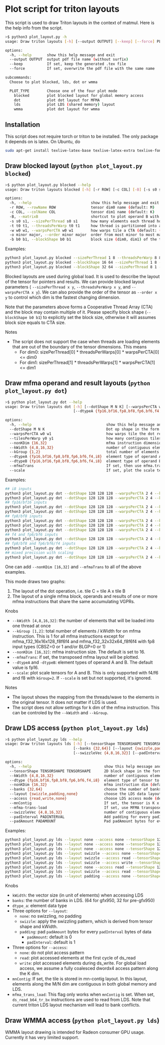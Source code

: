 # Plot script for triton layouts

This script is used to draw Triton layouts in the context of matmul.
Here is the help info from the script.

```bash
>$ python3 plot_layout.py -h
usage: Draw triton layouts [-h] [--output OUTPUT] [--keep] [--force] PLOT_TYPE ...

options:
  -h, --help       show this help message and exit
  --output OUTPUT  output pdf file name (without surfix)
  --keep           If set, keep the generated .tex file
  --force          If set, overwrite the pdf file with the same name

subcommands:
  Choose to plot blocked, lds, dot or wmma

  PLOT_TYPE        Choose one of the four plot mode
    blocked        plot blocked layout for global memory access
    dot            plot dot layout for MFMA
    lds            plot LDS (shared memory) layout
    wmma           plot dot layout for wmma
```

## Installation
This script does not require torch or triton to be installed. The only package
it depends on is latex. On Ubuntu, do
```bash
sudo apt-get install texlive-latex-base texlive-latex-extra texlive-fonts-recommended texlive-fonts-extra

```

## Draw blocked layout (`python plot_layout.py blocked`)
```bash
>$ python plot_layout.py blocked --help
usage: Draw triton layouts blocked [-h] [-r ROW] [-c COL] [-B] [-s s0 s1] [-t t0 t1] [-w w0 w1] [-o minor major] [-b b0 b1]

options:
  -h, --help                           show this help message and exit
  -r ROW, --rowName ROW                tensor dim0 name (default: M)
  -c COL, --colName COL                tensor dim1 name (default: K)
  -B, --matrixB                        shortcut to plot operand B with dimension name of (K, N) (default: False)
  -s s0 s1, --sizePerThread s0 s1      how many elements each thread holds in the 2D block per CTA (default: (1, 4))
  -t t0 t1, --threadsPerWarp t0 t1     how thread is partitioned into a 2D grid in a warp with 64 threads (default: (16, 4))
  -w w0 w1, --warpsPerCTA w0 w1        how warps tile a CTA (default: (1, 4))
  -o minor major, --order minor major  order from most minor to most major (default: (1, 0))
  -b b0 b1, --blockShape b0 b1         block size (dim0, dim1) of the tile. If not specified it presumably equals to the shape of CTA
```

Examples:
```bash
python3 plot_layout.py blocked --sizePerThread 1 8 --threadsPerWarp 8 8 --warpsPerCTA 4 1
python3 plot_layout.py blocked --blockShape 16 64 --sizePerThread 1 8 --threadsPerWarp 16 4 --warpsPerCTA 1 2
python3 plot_layout.py blocked --blockShape 32 64 --sizePerThread 8 1 --threadsPerWarp 4 16 --warpsPerCTA 1 2 --order 0 1
```

Blocked layouts are used during global load. It is used to describe the layout of the tensor
for pointers and results.
We can provide blocked layout parameters (
`--sizePerThread x y`, `--threadsPerWarp x y`, and `--warpsPerCTA x y`).
We can also provide the order of the tensor as `--order x y` to control which dim
is the fastest changing dimension.

Note that the parameters above forms a Cooperative Thread Array (CTA) and the block may contain multiple of it.
Please specifiy block shape (`--blockShape b0 b1`) to explicitly set the block size, otherwise it will assumes block size equals to CTA size.

Notes
- The script does not support the case when threads are loading elements that are
  out of the boundary of the tensor dimensions. This means
  - For dim0: sizePerThread[0] * threadsPerWarps[0] * warpsPerCTA[0] <= dim0
  - For dim1: sizePerThread[1] * threadsPerWarps[1] * warpsPerCTA[1] <= dim1


## Draw mfma operand and result layouts (`python plot_layout.py dot`)
```bash
>$ python plot_layout.py dot --help
usage: Draw triton layouts dot [-h] [--dotShape M N K] [--warpsPerCTA w0 w1] [--nonKDim {16,32}] [--kWidth {4,8,16,32}] [--kGroup {1,2}]
                               [--dtypeA {fp16,bf16,fp8,bf8,fp6,bf6,f4,i8}] [--dtypeB {fp16,bf16,fp8,bf8,fp6,bf6,f4,i8}] [--mfmaTrans] [--scale]

options:
  -h, --help                                  show this help message and exit
  --dotShape M N K                            Dot op shape in the form of M, N, K (default: (32, 128, 64))
  --warpsPerCTA w0 w1                         how warps tile the dot result matrix (default: (1, 4))
  --tilesPerWarp y0 y1                        how many contiguous tiles per warp (default: (1, 1))
  --nonKDim {16,32}                           mfma instruction dimension of M/N (default: 16)
  --kWidth {4,8,16,32}                        number of contiguous elements each thread owns during MFMA (default: 4)
  --kGroup {1,2}                              total number of elements / kWidth per mfma instruction (default: 1)
  --dtypeA {fp16,bf16,fp8,bf8,fp6,bf6,f4,i8}  element type of operand A (default: fp16)
  --dtypeB {fp16,bf16,fp8,bf8,fp6,bf6,f4,i8}  element type of operand B (default: fp16)
  --mfmaTrans                                 If set, then use mfma.trans layout (default: False)
  --scale                                     If set, plot the scale tensor for mfma_f8f6f4 instructions (default: False)
```

Examples:
```bash
## i8 inputs
python3 plot_layout.py dot --dotShape 128 128 128 --warpsPerCTA 2 4 --kWidth 8 --dtypeA i8 --dtypeB i8
python3 plot_layout.py dot --dotShape 128 128 128 --warpsPerCTA 2 4 --kWidth 16 --dtypeA i8 --dtypeB i8
## fp16/bf16 inputs
python3 plot_layout.py dot --dotShape 128 128 128 --warpsPerCTA 2 4 --kWidth 4 --dtypeA fp16 --dtypeB fp16
python3 plot_layout.py dot --dotShape 128 128 128 --warpsPerCTA 2 4 --kWidth 8 --dtypeA fp16 --dtypeB fp16
## fp8/bf8 inputs
python3 plot_layout.py dot --dotShape 128 128 128 --warpsPerCTA 2 4 --kWidth 8 --dtypeA fp8 --dtypeB bf8
python3 plot_layout.py dot --dotShape 128 128 128 --warpsPerCTA 2 4 --kWidth 16 --dtypeA fp8 --dtypeB bf8
python3 plot_layout.py dot --dotShape 128 128 128 --warpsPerCTA 2 4 --kWidth 16 --kGroup 2 --dtypeA fp8 --dtypeB bf8
## f4 and fp6/bf6 inputs
python3 plot_layout.py dot --dotShape 128 128 128 --warpsPerCTA 2 4 --kWidth 32 --kGroup 1 --dtypeA f4 --dtypeB bf6
## fp8/bf8 and fp6/bf6/f4 inputs
python3 plot_layout.py dot --dotShape 128 128 128 --warpsPerCTA 2 4 --kWidth 16 --kGroup 2 --dtypeA fp6 --dtypeB bf8
## mixed precision with scaling
python3 plot_layout.py dot --dotShape 128 128 128 --warpsPerCTA 2 4 --kWidth 16 --kGroup 2 --dtypeA fp6 --dtypeB bf8 --scale
```

One can add `--nonKDim [16,32]` and `--mfmaTrans` to all of the above examples.

This mode draws two graphs:
1. The layout of the dot operation, i.e. tile C = tile A x tile B
2. The layout of a single mfma block, operands and results of one or more mfma
   instructions that share the same accumulating VGPRs.

Knobs
- `--kWidth [4,8,16,32]`: the number of elements that will be loaded into one thread at once
- `--kGroup [1,2]`: total number of elements / kWidth for on mfma instruction.
   This is 1 for all mfma instructions except for mfma_f32_16x16x128_f8f6f4 and mfma_f32_32x32x64_f8f6f4
   with fp8 input types (CBSZ=0 or 1 and/or BLGP=0 or 1)
- `--nonKDim [16,32]`: mfma instruction size. The default is set to 16.
- `--mfmaTrans`: if set, the transposed mfma layout will be plotted.
- `--dtypeA` and `-dtypeB`: element types of operand A and B. The default value is fp16.
- `--scale`: plot scale tensors for A and B. This is only supported with f4/f6 and f8 with `kGroup=2`.
  If `--scale` is set but not supported, it's ignored.

Notes
- The layout shows the mapping from the threads/wave to the elements in the
  original tensor. It does not matter if LDS is used.
- The script does not allow settings for k dim of the mfma instruction.
  This can be controled by the `--kWidth` and `--kGroup`.

## Draw LDS access (`python plot_layout.py lds`)
```bash
>$ python plot_layout.py lds --help
usage: Draw triton layouts lds [-h] [--tensorShape TENSORSHAPE TENSORSHAPE] [--kWidth {4,8,16,32}] [--dtype {fp16,bf16,fp8,bf8,fp6,bf6,f4,i8}] [--nonKDim {16,32}]
                               [--banks {32,64}] [--layout {swizzle,padding,none}] [--access {read,write,none}] [--mnContig] [--mfma-trans-load]
                               [--swizzleVec {4,8,16,32}] [--padInterval PADINTERVAL] [--padAmount PADAMOUNT]

options:
  -h, --help                                 show this help message and exit
  --tensorShape TENSORSHAPE TENSORSHAPE      2D block shape in the form of (dim0, dim1) (default: (128, 64))
  --kWidth {4,8,16,32}                       number of contiguous elements per thread (default: 4)
  --dtype {fp16,bf16,fp8,bf8,fp6,bf6,f4,i8}  element type of tensor to be stored in LDS (default: fp16)
  --nonKDim {16,32}                          mfma instruction dim (default: 16)
  --banks {32,64}                            choose the number of banks in LDS (default: 32)
  --layout {swizzle,padding,none}            choose the LDS data layout (default: none)
  --access {read,write,none}                 choose LDS access mode (default: none)
  --mnContig                                 If set, the tensor is K x N and n-contig (default: False)
  --mfma-trans-load                          If set, use MFMA transpose load instructions (default: False)
  --swizzleVec {4,8,16,32}                   number of contiguous elements in a vector to swizzle (default: 4)
  --padInterval PADINTERVAL                  Add padding for every padInterval bytes (default: 1)
  --padAmount PADAMOUNT                      Pad padAmount bytes for every padInterval bytes (default: 0)
```
Examples:
```bash
python3 plot_layout.py lds --layout none --access none --tensorShape 128 128 --kWidth 8
python3 plot_layout.py lds --layout none --access none --tensorShape 128 128 --kWidth 32 --dtype f4
python3 plot_layout.py lds --layout none --access none --tensorShape 128 128 --kWidth 16 --dtype fp8 --banks 64
python3 plot_layout.py lds --layout swizzle --access none --tensorShape 128 128 --kWidth 16 --dtype fp8 --banks 64
python3 plot_layout.py lds --layout swizzle --access read --tensorShape 128 128 --kWidth 16 --dtype bf8 --banks 64
python3 plot_layout.py lds --layout swizzle --access write --tensorShape 128 128 --kWidth 16 --dtype f4 --banks 32
python3 plot_layout.py lds --layout none --access read --tensorShape 128 32 --kWidth 4 --dtype fp16 --banks 64 --mnContig
python3 plot_layout.py lds --layout swizzle --access read --tensorShape 128 32 --kWidth 16 --dtype fp8 --banks 64 --mnContig --mfma-trans-load
python3 plot_layout.py lds --layout padding --access none --tensorShape 128 32 --kWidth 8 --dtype fp16 --banks 32 --padInterval 128 --padAmount 16
```

Knobs
- `kWidth`: the vector size (in unit of elements) when accessing LDS
- `banks`: the number of banks in LDS. (64 for gfx950, 32 for pre-gfx950)
- `dtype_a`: element data type
- Three options for `--layout`:
  - `none`: no swizzling, no padding
  - `swizzle`: apply the swizzling pattern, which is derived from tensor shape and kWidth.
  - `padding`: pad `padAmount` bytes for every `padInterval` bytes of data
    - `padAmount`: default is 0
    - `padInterval`: default is 1
- Three options for `--access`:
  - `none`: do not plot access pattern
  - `read`: plot accessed elements at the first cycle of ds_read
  - `write`: plot accessed elements during ds_write. For global load access, we assume
    a fully coalesced dwordx4 access pattern along the K dim.
- `mnContig`: If set, the tile is stored in mn-contig layout. In this layout, elements along
  the M/N dim are contiguous in both global memory and LDS.
- `mfma_trans_load`: This flag only works when `mnContig` is set. When set, `ds_read_b64_tr_bx`
  instructions are used to read from LDS. Note that current triton LDS layout mechanism will
  lead to bank conflicts.

## Draw WMMA access (`python plot_layout.py lds`)
WMMA layout drawing is intended for Radeon consumer GPU usage. Currently it has very limited support.
